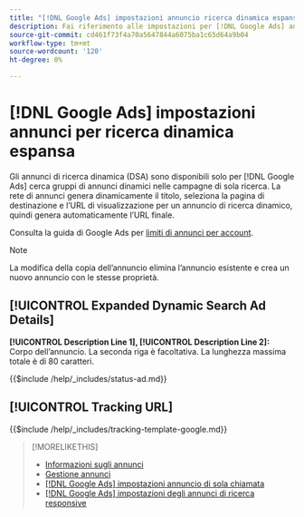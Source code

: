 ```yaml
---
title: "[!DNL Google Ads] impostazioni annuncio ricerca dinamica espansa"
description: Fai riferimento alle impostazioni per [!DNL Google Ads] annunci di ricerca dinamica espansi.
source-git-commit: cd461f73f4a70a5647844a6075ba1c65d64a9b04
workflow-type: tm+mt
source-wordcount: '120'
ht-degree: 0%

---
```


# [!DNL Google Ads] impostazioni annunci per ricerca dinamica espansa

Gli annunci di ricerca dinamica (DSA) sono disponibili solo per [!DNL Google Ads] cerca gruppi di annunci dinamici nelle campagne di sola ricerca. La rete di annunci genera dinamicamente il titolo, seleziona la pagina di destinazione e l’URL di visualizzazione per un annuncio di ricerca dinamico, quindi genera automaticamente l’URL finale.

Consulta la guida di Google Ads per [limiti di annunci per account](https://support.google.com/google-ads/answer/6372658?hl=en).

>[!NOTE]
>
>La modifica della copia dell’annuncio elimina l’annuncio esistente e crea un nuovo annuncio con le stesse proprietà.

## [!UICONTROL Expanded Dynamic Search Ad Details]

**[!UICONTROL Description Line 1], [!UICONTROL Description Line 2]:** Corpo dell’annuncio. La seconda riga è facoltativa. La lunghezza massima totale è di 80 caratteri.

<!-- **[!UICONTROL Status]:** -->

{{$include /help/_includes/status-ad.md}}

## [!UICONTROL Tracking URL]

<!-- **[!UICONTROL Tracking Template]:** -->

{{$include /help/_includes/tracking-template-google.md}}

>[!MORELIKETHIS]
>
>* [Informazioni sugli annunci](ad-about.md)
>* [Gestione annunci](ad-manage.md)
>* [[!DNL Google Ads] impostazioni annuncio di sola chiamata](ad-settings-google-call.md)
>* [[!DNL Google Ads] impostazioni degli annunci di ricerca responsive](ad-settings-google-rsa.md)

